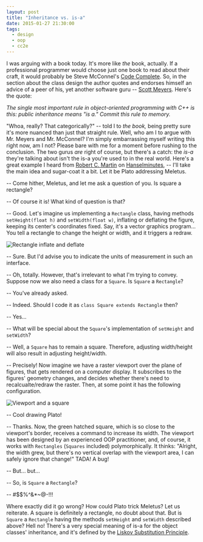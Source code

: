 ```yaml
---
layout: post
title: "Inheritance vs. is-a"
date: 2015-01-27 21:30:00
tags:
  - design
  - oop
  - cc2e
---
```


I was arguing with a book today. It's more like _the_ book, actually. If a professional programmer
would choose just one book to read about their craft, it would probably be Steve McConnel's
[Code Complete](http://cc2e.com/). So, in the section about the class design the author quotes and
endorses himself an advice of a peer of his, yet another software guru --
[Scott Meyers](http://www.aristeia.com/books.html). Here's the quote:

_The single most important rule in object-oriented programming with C++ is this: public inheritance
means "is a." Commit this rule to memory._

"Whoa, really? That categorically?" -- told I to _the book,_ being pretty sure it's more nuanced
than just that straight rule. Well, who am I to argue with Mr. Meyers and Mr. McConnel? I'm simply
embarrassing myself writing this right now, am I not? Please bare with me for a moment before
rushing to the conclusion. The two gurus _are_ right of course, but there's a catch: the _is-a_
they're talking about isn't the is-a you're used to in the real world. Here's a great example I
heard from [Robert C. Martin](http://blog.cleancoder.com/) on
[Hanselminutes](http://www.hanselman.com/blog/HanselminutesPodcast145SOLIDPrinciplesWithUncleBobRobertCMartin.aspx),
-- I'll take the main idea and sugar-coat it a bit. Let it be Plato addressing Meletus.

-- Come hither, Meletus, and let me ask a question of you. Is square a rectangle?

-- Of course it is! What kind of question is that?

-- Good. Let's imagine us implementing a `Rectangle` class, having methods `setHeight(float h)` and
   `setWidth(float w)`, inflating or deflating the figure, keeping its center's coordinates
   fixed. Say, it's a vector graphics program... You tell a rectangle to change the height or width,
   and it triggers a redraw.

![Rectangle inflate and deflate](/blog/assets/rect-inflate-deflate.png)

-- Sure. But I'd advise you to indicate the units of measurement in such an interface.

-- Oh, totally. However, that's irrelevant to what I'm trying to convey. Suppose now we also need a
   class for a `Square`. Is `Square` a `Rectangle`?

-- You've already asked.

-- Indeed. Should I code it as `class Square extends Rectangle` then?

-- Yes...

-- What will be special about the `Square`'s implementation of `setHeight` and `setWidth`?

-- Well, a `Square` has to remain a square. Therefore, adjusting width/height will also result in
   adjusting height/width.

-- Precisely! Now imagine we have a raster viewport over the plane of figures, that gets rendered on
   a computer display. It subscribes to the figures' geometry changes, and decides whether there's
   need to recalcualte/redraw the raster. Then, at some point it has the following configuration.
   
![Viewport and a square](/blog/assets/viewport-and-square.png)

-- Cool drawing Plato!

-- Thanks. Now, the green hatched square, which is so close to the viewport's border, receives a
   command to increase its width. The viewport has been designed by an experienced OOP practitioner,
   and, of course, it works with `Rectangles` (`Squares` included) polymorphically. It thinks:
   "Alright, the width grew, but there's no vertical overlap with the viewport area, I can safely
   ignore that change!" TADA! A bug!
   
-- But... but...

-- So, is `Square` a `Rectangle`?

-- #$$%^&*~@-!!!

Where exactly did it go wrong? How could Plato trick Meletus? Let us reiterate. A square is
definitely a rectangle, no doubt about that. But is `Square` a `Rectangle` having the methods
`setHeight` and `setWidth` described above? Hell no! There's a very special meaning of is-a for the
object classes' inheritance, and it's defined by the
[Liskov Substitution Principle](https://en.wikipedia.org/wiki/Liskov_substitution_principle).
